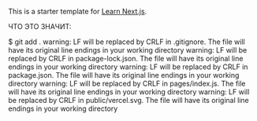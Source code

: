 This is a starter template for [Learn Next.js](https://nextjs.org/learn).


ЧТО ЭТО ЗНАЧИТ:

$ git add .
warning: LF will be replaced by CRLF in .gitignore.
The file will have its original line endings in your working directory
warning: LF will be replaced by CRLF in package-lock.json.
The file will have its original line endings in your working directory
warning: LF will be replaced by CRLF in package.json.
The file will have its original line endings in your working directory
warning: LF will be replaced by CRLF in pages/index.js.
The file will have its original line endings in your working directory
warning: LF will be replaced by CRLF in public/vercel.svg.
The file will have its original line endings in your working directory
